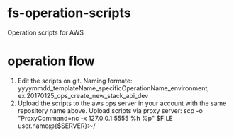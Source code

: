 # fs-operation-scripts
Operation scripts for AWS

# operation flow
1. Edit the scripts on git. Naming formate: yyyymmdd_templateName_specificOperationName_environment, ex.20170125_ops_create_new_stack_api_dev
2. Upload the scripts to the aws ops server in your account with the same repository name above. Upload scripts via proxy server: scp -o "ProxyCommand=nc -x 127.0.0.1:5555 %h %p" $FILE user.name@{$SERVER}:~/
